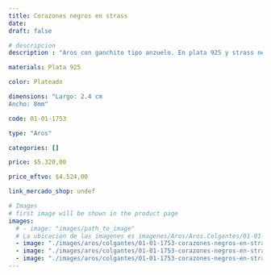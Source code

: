```yaml
---
title: Corazones negros en strass
date: 
draft: false

# descripcion
description : "Aros con ganchito tipo anzuelo. En plata 925 y strass negro. Súper brillo!"

materials: Plata 925

color: Plateado

dimensions: "Largo: 2.4 cm
Ancho: 8mm"

code: 01-01-1753

type: "Aros"

categories: []

price: $5.320,00

price_eftvo: $4.524,00

link_mercado_shop: undef

# Images
# first image will be shown in the product page
images:
  # - image: "images/path_to_image"
  # La ubicacion de las imagenes es imagenes/Aros/Aros.Colgantes/01-01-1753-corazones-negros-en-strass
  - image: "./images/aros/colgantes/01-01-1753-corazones-negros-en-strass_a.jpg"
  - image: "./images/aros/colgantes/01-01-1753-corazones-negros-en-strass_b.jpg"
  - image: "./images/aros/colgantes/01-01-1753-corazones-negros-en-strass_c.jpg"
---
```


